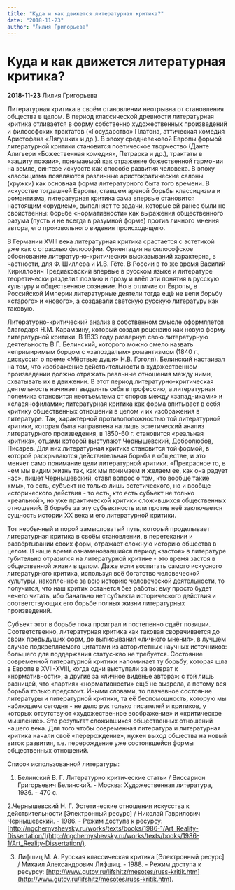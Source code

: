 ```yaml
---
title: "Куда и как движется литературная критика?"
date: "2018-11-23"
author: "Лилия Григорьева"
---
```


# Куда и как движется литературная критика?

**2018-11-23** Лилия Григорьева

Литературная критика в своём становлении неотрывна от становления общества в целом. В период классической древности литературная критика отливается в форму собственно художественных произведений и философских трактатов («Государство» Платона, аттическая комедия Аристофана «Лягушки» и др.). В эпоху средневековой Европы формой литературной критики становится поэтическое творчество (Данте Алигьери «Божественная комедия», Петрарка и др.), трактаты в «защиту поэзии», понимаемой как отражение божественной гармонии на земле, синтезе искусств как способе развития человека. В эпоху классицизма появляются различные аристократические салоны (кружки) как основная форма литературного быта того времени. В искусстве тогдашней Европы, ставшем ареной борьбы классицизма и романтизма, литературная критика сама впервые становится настоящим «орудием», выполняет те задачи, которые ей ранее были не свойственны: борьбе «нормативности» как выражения общественного разума (пусть и не всегда в разумной форме) против личного мнения автора, его произвольного видения происходящего.

В Германии XVIII века литературная критика срастается с эстетикой уже как с отраслью философии. Ориентация на философское обоснование литературно-критических высказываний характерна, в частности, для Ф. Шиллера и И.В. Гёте. В России в то же время Василий Кириллович Тредиаковский впервые в русском языке и литературе теоретически разделил поэзию и прозу и ввёл эти понятия в русскую культуру и общественное сознание. Но в отличие от Европы, в Российской Империи литературные деятели тогда ещё не вели борьбу «старого» и «нового», а создавали светскую русскую литературу как таковую.

Литературно-критический анализ в собственном смысле оформляется благодаря Н.М. Карамзину, который создал рецензию как новую форму литературной критики. В 1833 году развернул свою литературную деятельность В.Г. Белинский, которого можно смело назвать непримиримым борцом с «запоздалым» романтизмом (1840 г., дискуссия о поеме «Мёртвые души» Н.В. Гоголя). Белинский настаивал на том, что изображение действительности в художественном произведении должно отражать реальные отношения между ними, схватывать их в движении. В этот период литературно-критическая деятельность начинает выделять себя в профессию, а литературная полемика становится неотъемлема от споров между «западниками» и «славянофилами»; литературная критика как форма впитывает в себя критику общественных отношений в целом и их изображения в литературе. Так, характерной противоположностью той литературной критики, которая была направлена на лишь эстетический анализ литературного произведения, в 1850-60 г. становится «реальная критика», отцами которой выступают Чернышевский, Добролюбов, Писарев. Для них литературная критика становится той формой, в которой раскрываются действительная борьба в обществе, и это меняет само понимание цели литературной критики. «Прекрасное то, в чем мы видим жизнь так, как мы понимаем и желаем ее, как она радует нас», пишет Чернышевский, ставя вопрос о том, кто вообще такие «мы», то есть, субъект не только лишь эстетического, но и вообще исторического действия - то есть, кто есть субъект не только «реальной», но уже практической критики сложившихся общественных отношений. В борьбе за эту субъектность или против неё заключается сущность истории ХХ века и его литературной критики.

Тот необычный и порой замысловатый путь, который проделывает литературная критика в своём становлении, в перетекании и развёртывании своих форм, отражает сложную историю общества в целом. В наше время ознаменовавшийся период «застоя» в литературе губительно отразился на литературной критике - это время застоя в общественной жизни в целом. Даже если воспитать самого искусного литературного критика, используя всё богатство человеческой культуры, накопленное за всю историю человеческой деятельности, то получится, что наш критик останется без работы: ему просто будет нечего читать, ибо банально нет субъекта исторического действия и соответствующих его борьбе полных жизни литературных произведений.

Субъект этот в борьбе пока проиграл и постепенно сдаёт позиции. Соответственно, литературная критика как таковая сворачивается до своих предыдущих форм, до выписывания «личного мнения», в лучшем случае подкрепляемого цитатами из авторитетных научных источников: большего для поддержания статус-кво не требуется. Состояние современной литературной критики напоминает ту борьбу, которая шла в Европе в ХVII-ХVIII, когда одни выступали за возврат к «нормативности», а другие за «личное виденье автора»: с той лишь разницей, что «партия» «нормативности» ещё не вызрела, а потому вся борьба только предстоит. Иными словами, то плачевное состояние литературы и литературной критики, та её беспомощность, которую мы наблюдаем сегодня - не дело рук только писателей и критиков, у которых отсутствуют «художественное воображение» и «критическое мышление». Это результат сложившихся общественных отношений нашего века. Для того чтобы современная литература и литературная критика начали своё «перерождение», нужен выход общества на новый виток развития, т.е. перерождение уже состоявшейся формы общественных отношений.

Список использованной литературы:

1. Белинский В. Г. Литературно критические статьи / Виссарион Григорьевич Белинский. - Москва: Художественная литература, 1936. - 470 с.

2.Чернышевский Н. Г. Эстетические отношения искусства к действительности [Электронный ресурс] / Николай Гаврилович Чернышевский. - 1986. - Режим доступа к ресурсу: [http://ngchernyshevsky.ru/works/texts/books/1986-1/Art_Reality-Dissertation/](http://ngchernyshevsky.ru/works/texts/books/1986-1/Art_Reality-Dissertation/).

3. Лифшиц М. А. Русская классическая критика [Электронный ресурс] / Михаил Александрович Лифшиц. - 1988. - Режим доступа к ресурсу: [http://www.gutov.ru/lifshitz/mesotes/russ-kritik.htm](http://www.gutov.ru/lifshitz/mesotes/russ-kritik.htm).
